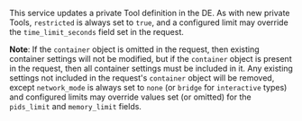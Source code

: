 This service updates a private Tool definition in the DE.
As with new private Tools, `restricted` is always set to `true`,
and a configured limit may override the `time_limit_seconds` field set in the request.

**Note**: If the `container` object is omitted in the request, then existing container settings will not be modified,
but if the `container` object is present in the request, then all container settings must be included in it.
Any existing settings not included in the request's `container` object will be removed,
except `network_mode` is always set to `none` (or `bridge` for `interactive` types)
and configured limits may override values set (or omitted) for the `pids_limit` and `memory_limit` fields.
